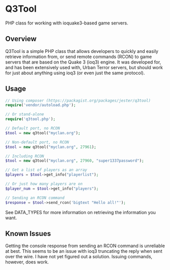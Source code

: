 Q3Tool
======

PHP class for working with ioquake3-based game servers.


Overview
--------

Q3Tool is a simple PHP class that allows developers to quickly and easily retrieve information from, or send remote commands (RCON) to game servers that are based on the Quake 3 (ioq3) engine. It was developed for, and has been extensively used with, Urban Terror servers, but should work for just about anything using ioq3 (or even just the same protocol).


Usage
-----

```php
// Using composer (https://packagist.org/packages/jester/q3tool)
require('vendor/autoload.php');

// Or stand-alone
require('q3tool.php');

// Default port, no RCON
$tool = new q3tool("myclan.org");

// Non-default port, no RCON
$tool = new q3tool("myclan.org", 27961);

// Including RCON
$tool = new q3tool("myclan.org", 27960, "super1337password");

// Get a list of players as an array
$players = $tool->get_info("playerlist");

// Or just how many players are on
$player_num = $tool->get_info("players");

// Sending an RCON command
$response = $tool->send_rcon('bigtext "Hello all!"');
```

See DATA_TYPES for more information on retrieving the information you want.


Known Issues
------------

Getting the console response from sending an RCON command is unreliable at best. This seems to be an issue with ioq3 truncating the reply when sent over the wire. I have not yet figured out a solution. Issuing commands, however, does work.
